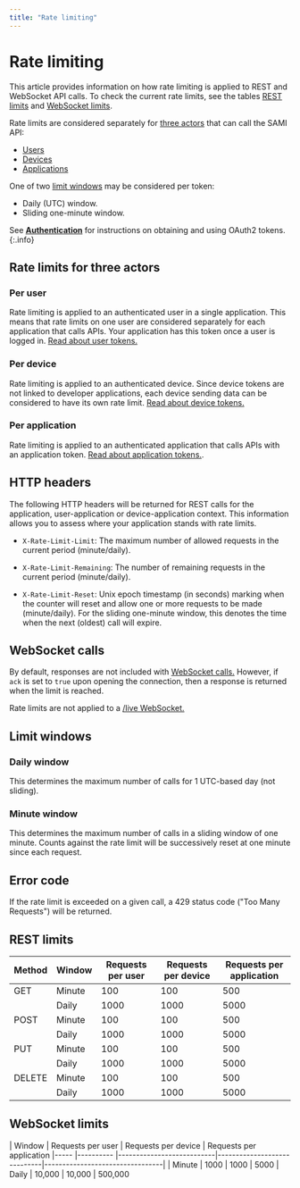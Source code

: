 ```yaml
---
title: "Rate limiting"
---
```


# Rate limiting

This article provides information on how rate limiting is applied to REST and WebSocket API calls. To check the current rate limits, see the tables [REST limits](#rest-limits) and [WebSocket limits](#websocket-limits).

Rate limits are considered separately for [three actors](#rate-limits-for-three-actors) that can call the SAMI API:

- [Users](#per-user)
- [Devices](#per-device)
- [Applications](#per-application)
 
One of two [limit windows](#limit-windows) may be considered per token:

- Daily (UTC) window.
- Sliding one-minute window.

See [**Authentication**](/sami/sami-documentation/authentication.html) for instructions on obtaining and using OAuth2 tokens.
{:.info}

## Rate limits for three actors

### Per user

Rate limiting is applied to an authenticated user in a single application. This means that rate limits on one user are considered separately for each application that calls APIs. Your application has this token once a user is logged in. [Read about user tokens.](/sami/sami-documentation/authentication.html#user-token)

### Per device

Rate limiting is applied to an authenticated device. Since device tokens are not linked to developer applications, each device sending data can be considered to have its own rate limit. [Read about device tokens.](/sami/sami-documentation/authentication.html#device-token)

### Per application

Rate limiting is applied to an authenticated application that calls APIs with an application token. [Read about application tokens.](/sami/sami-documentation/authentication.html#application-token).

## HTTP headers

The following HTTP headers will be returned for REST calls for the application, user-application or device-application context. This information allows you to assess where your application stands with rate limits.

- `X-Rate-Limit-Limit`: The maximum number of allowed requests in the current period (minute/daily).

- `X-Rate-Limit-Remaining`: The number of remaining requests in the current period (minute/daily).

- `X-Rate-Limit-Reset`: Unix epoch timestamp (in seconds) marking when the counter will reset and allow one or more requests to be made (minute/daily). For the sliding one-minute window, this denotes the time when the next (oldest) call will expire.

## WebSocket calls

By default, responses are not included with [WebSocket calls.](/sami/sami-documentation/sending-and-receiving-data.html#setting-up-a-bi-directional-message-pipe) However, if `ack` is set to `true` upon opening the connection, then a response is returned when the limit is reached.

Rate limits are not applied to a [/live WebSocket.](/sami/sami-documentation/sending-and-receiving-data.html#live-streaming-data-with-websocket-api) 

## Limit windows

### Daily window

This determines the maximum number of calls for 1 UTC-based day (not sliding).

### Minute window

This determines the maximum number of calls in a sliding window of one minute. Counts against the rate limit will be successively reset at one minute since each request.

## Error code

If the rate limit is exceeded on a given call, a 429 status code ("Too Many Requests") will be returned. 

## REST limits

| Method | Window | Requests per user | Requests per device | Requests per application
|----- |---------- |---------------------------|-----------------------------|---------------------------------|
| GET | Minute | 100 | 100 | 500
|	| Daily | 1000 | 1000 | 5000
| POST | Minute | 100 | 100 | 500
|	| Daily | 1000 | 1000 | 5000
| PUT | Minute | 100 | 100 | 500
|	| Daily | 1000 | 1000 | 5000
| DELETE | Minute | 100 | 100 | 500
|	| Daily | 1000 | 1000 | 5000

## WebSocket limits

| Window | Requests per user | Requests per device | Requests per application
|----- |---------- |---------------------------|-----------------------------|---------------------------------|
| Minute | 1000 | 1000 | 5000
| Daily | 10,000 | 10,000 | 500,000